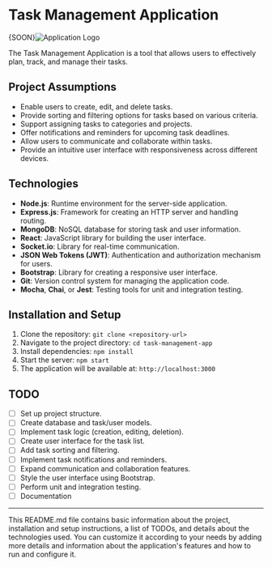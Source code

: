 # Task Management Application

{SOON}![Application Logo](link-to-application-logo.png)

The Task Management Application is a tool that allows users to effectively plan, track, and manage their tasks.

## Project Assumptions

- Enable users to create, edit, and delete tasks.
- Provide sorting and filtering options for tasks based on various criteria.
- Support assigning tasks to categories and projects.
- Offer notifications and reminders for upcoming task deadlines.
- Allow users to communicate and collaborate within tasks.
- Provide an intuitive user interface with responsiveness across different devices.

## Technologies

- **Node.js**: Runtime environment for the server-side application.
- **Express.js**: Framework for creating an HTTP server and handling routing.
- **MongoDB**: NoSQL database for storing task and user information.
- **React**: JavaScript library for building the user interface.
- **Socket.io**: Library for real-time communication.
- **JSON Web Tokens (JWT)**: Authentication and authorization mechanism for users.
- **Bootstrap**: Library for creating a responsive user interface.
- **Git**: Version control system for managing the application code.
- **Mocha**, **Chai**, or **Jest**: Testing tools for unit and integration testing.

## Installation and Setup

1. Clone the repository: `git clone <repository-url>`
2. Navigate to the project directory: `cd task-management-app`
3. Install dependencies: `npm install`
4. Start the server: `npm start`
5. The application will be available at: `http://localhost:3000`

## TODO

- [ ] Set up project structure.
- [ ] Create database and task/user models.
- [ ] Implement task logic (creation, editing, deletion).
- [ ] Create user interface for the task list.
- [ ] Add task sorting and filtering.
- [ ] Implement task notifications and reminders.
- [ ] Expand communication and collaboration features.
- [ ] Style the user interface using Bootstrap.
- [ ] Perform unit and integration testing.
- [ ] Documentation

---

This README.md file contains basic information about the project, installation and setup instructions, a list of TODOs, and details about the technologies used. You can customize it according to your needs by adding more details and information about the application's features and how to run and configure it.
